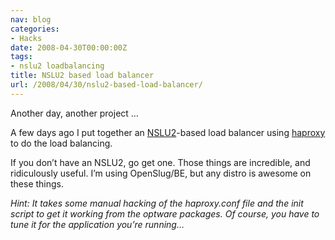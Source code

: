 ```yaml
---
nav: blog
categories:
- Hacks
date: 2008-04-30T00:00:00Z
tags:
- nslu2 loadbalancing
title: NSLU2 based load balancer
url: /2008/04/30/nslu2-based-load-balancer/
---
```


Another day, another project …

A few days ago I put together an [NSLU2][1]-based load balancer using [haproxy][2] to do the load balancing.

 [1]: http://www.nslu2-linux.org/
 [2]: http://1wt.eu/articles/2006_lb/

If you don’t have an NSLU2, go get one. Those things are incredible, and ridiculously useful. I’m using OpenSlug/BE, but any distro is awesome on these things.

*Hint: It takes some manual hacking of the haproxy.conf file and the init script to get it working from the optware packages. Of course, you have to tune it for the application you’re running…*
